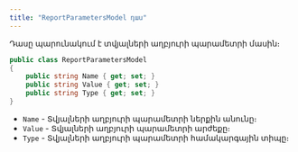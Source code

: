 ```yaml
---
title: "ReportParametersModel դաս" 
---
```


Դասը պարունակում է տվյալների աղբյուրի պարամետրի մասին։

```c#
public class ReportParametersModel
{
    public string Name { get; set; }
    public string Value { get; set; }
    public string Type { get; set; }
}
```

* `Name` - Տվյալների աղբյուրի պարամետրի ներքին անունը։
* `Value` - Տվյալների աղբյուրի պարամետրի արժեքը։
* `Type` - Տվյալների աղբյուրի պարամետրի համակարգային տիպը։